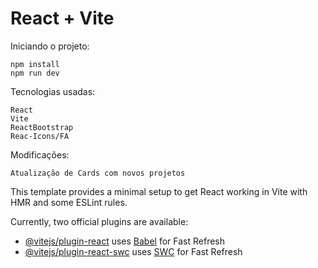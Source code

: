 # React + Vite

Iniciando o projeto: 

    npm install 
    npm run dev

Tecnologias usadas:

    React 
    Vite
    ReactBootstrap
    Reac-Icons/FA 
    
Modificações:

    Atualização de Cards com novos projetos 

This template provides a minimal setup to get React working in Vite with HMR and some ESLint rules.

Currently, two official plugins are available:

- [@vitejs/plugin-react](https://github.com/vitejs/vite-plugin-react/blob/main/packages/plugin-react/README.md) uses [Babel](https://babeljs.io/) for Fast Refresh
- [@vitejs/plugin-react-swc](https://github.com/vitejs/vite-plugin-react-swc) uses [SWC](https://swc.rs/) for Fast Refresh
